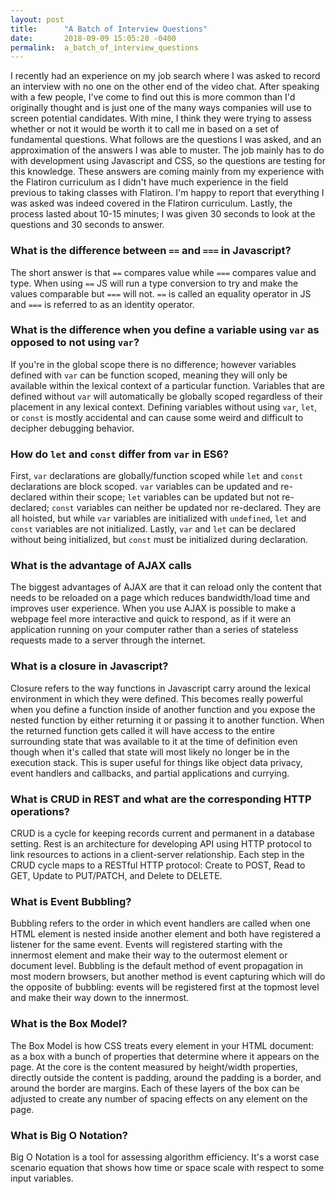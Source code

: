 ```yaml
---
layout: post
title:      "A Batch of Interview Questions"
date:       2018-09-09 15:05:20 -0400
permalink:  a_batch_of_interview_questions
---
```



I recently had an experience on my job search where I was asked to record an interview with no one on the other end of the video chat.  After speaking with a few people, I've come to find out this is more common than I'd originally thought and is just one of the many ways companies will use to screen potential candidates.  With mine, I think they were trying to assess whether or not it would be worth it to call me in based on a set of fundamental questions.  What follows are the questions I was asked, and an approximation of the answers I was able to muster.  The job mainly has to do with development using Javascript and CSS, so the questions are testing for this knowledge.  These answers are coming mainly from my experience with the Flatiron curriculum as I didn't have much experience in the field previous to taking classes with Flatiron.  I'm happy to report that everything I was asked was indeed covered in the Flatiron curriculum.  Lastly, the process lasted about 10-15 minutes; I was given 30 seconds to look at the questions and 30 seconds to answer.

### What is the difference between `==` and `===` in Javascript?

The short answer is that `==` compares value while `===` compares value and type.  When using `==` JS will run a type conversion to try and make the values comparable but `===` will not.  `==` is called an equality operator in JS and `===` is referred to as an identity operator.

### What is the difference when you define a variable using `var` as opposed to not using `var`?

If you're in the global scope there is no difference; however variables defined with `var` can be function scoped, meaning they will only be available within the lexical context of a particular function.  Variables that are defined without `var` will automatically be globally scoped regardless of their placement in any lexical context.  Defining variables without using `var`, `let`, or `const` is mostly accidental and can cause some weird and difficult to decipher debugging behavior.

### How do `let` and `const` differ from `var` in ES6?

First, `var` declarations are globally/function scoped while `let` and `const` declarations are block scoped.  `var` variables can be updated and re-declared within their scope; `let` variables can be updated but not re-declared; `const` variables can neither be updated nor re-declared.  They are all hoisted, but while `var` variables are initialized with `undefined`, `let` and `const` variables are not initialized.  Lastly, `var` and `let` can be declared without being initialized, but `const` must be initialized during declaration.

### What is the advantage of AJAX calls

The biggest advantages of AJAX are that it can reload only the content that needs to be reloaded on a page which reduces bandwidth/load time and improves user experience.  When you use AJAX is possible to make a webpage feel more interactive and quick to respond, as if it were an application running on your computer rather than a series of stateless requests made to a server through the internet.

### What is a closure in Javascript?

Closure refers to the way functions in Javascript carry around the lexical environment in which they were defined.  This becomes really powerful when you define a function inside of another function and you expose the nested function by either returning it or passing it to another function.  When the returned function gets called it will have access to the entire surrounding state that was available to it at the time of definition even though when it's called that state will most likely no longer be in the execution stack.  This is super useful for things like object data privacy, event handlers and callbacks, and partial applications and currying. 

### What is CRUD in REST and what are the corresponding HTTP operations?

CRUD is a cycle for keeping records current and permanent in a database setting.  Rest is an architecture for developing API using HTTP protocol to link resources to actions in a client-server relationship.  Each step in the CRUD cycle maps to a RESTful HTTP protocol: Create to POST, Read to GET, Update to PUT/PATCH, and Delete to DELETE.

### What is Event Bubbling?

Bubbling refers to the order in which event handlers are called when one HTML element is nested inside another element and both have registered a listener for the same event.  Events will registered starting with the innermost element and make their way to the outermost element or document level.  Bubbling is the default method of event propagation in most modern browsers, but another method is event capturing which will do the opposite of bubbling: events will be registered first at the topmost level and make their way down to the innermost.

### What is the Box Model?

The Box Model is how CSS treats every element in your HTML document: as a box with a bunch of properties that determine where it appears on the page.  At the core is the content measured by height/width properties, directly outside the content is padding, around the padding is a border, and around the border are margins.  Each of these layers of the box can be adjusted to create any number of spacing effects on any element on the page.

### What is Big O Notation?

Big O Notation is a tool for assessing algorithm efficiency.  It's a worst case scenario equation that shows how time or space scale with respect to some input variables.
